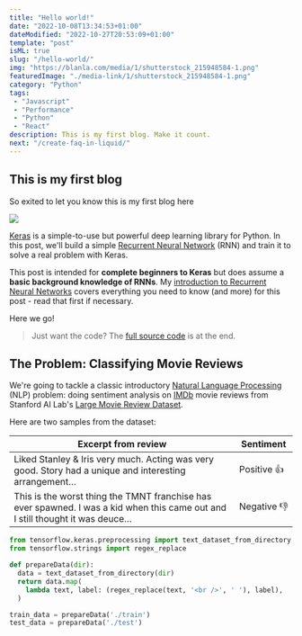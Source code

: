 ```yaml
---
title: "Hello world!"
date: "2022-10-08T13:34:53+01:00"
dateModified: "2022-10-27T20:53:09+01:00"
template: "post"
isML: true
slug: "/hello-world/"
img: "https://blanla.com/media/1/shutterstock_215948584-1.png"
featuredImage: "./media-link/1/shutterstock_215948584-1.png"
category: "Python"
tags:
 - "Javascript"
 - "Performance"
 - "Python"
 - "React"
description: This is my first blog. Make it count.
next: "/create-faq-in-liquid/"
---
```

## This is my first blog
So exited to let you know this is my first blog here

![](./media-link/keras-posts/keras-logo.png)

[Keras](https://keras.io/) is a simple-to-use but powerful deep learning library for Python. In this post, we'll build a simple [Recurrent Neural Network](/blog/intro-to-rnns/) (RNN) and train it to solve a real problem with Keras.

This post is intended for **complete beginners to Keras** but does assume a **basic background knowledge of RNNs**. My [introduction to Recurrent Neural Networks](/blog/intro-to-rnns/) covers everything you need to know (and more) for this post - read that first if necessary.

Here we go!

> Just want the code? The [full source code](#the-full-code) is at the end.

## The Problem: Classifying Movie Reviews

We're going to tackle a classic introductory [Natural Language Processing](/tag/natural-language-processing/) (NLP) problem: doing sentiment analysis on [IMDb](https://www.imdb.com/) movie reviews from Stanford AI Lab's [Large Movie Review Dataset](https://ai.stanford.edu/~amaas/data/sentiment/).

Here are two samples from the dataset:

| Excerpt from review | Sentiment |
| --- | --- |
| Liked Stanley & Iris very much. Acting was very good. Story had a unique and interesting arrangement… | Positive&nbsp;👍 |
| This is the worst thing the TMNT franchise has ever spawned. I was a kid when this came out and I still thought it was deuce… | Negative&nbsp;👎 |

```python
from tensorflow.keras.preprocessing import text_dataset_from_directory
from tensorflow.strings import regex_replace

def prepareData(dir):
  data = text_dataset_from_directory(dir)
  return data.map(
    lambda text, label: (regex_replace(text, '<br />', ' '), label),
  )

train_data = prepareData('./train')
test_data = prepareData('./test')
```
  
    